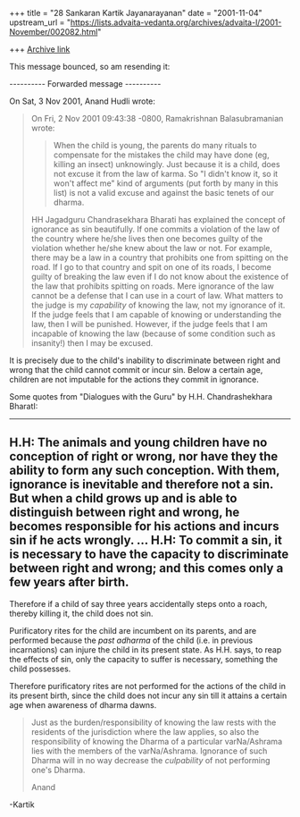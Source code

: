 +++
title = "28 Sankaran Kartik Jayanarayanan"
date = "2001-11-04"
upstream_url = "https://lists.advaita-vedanta.org/archives/advaita-l/2001-November/002082.html"

+++
[Archive link](https://lists.advaita-vedanta.org/archives/advaita-l/2001-November/002082.html)

This message bounced, so am resending it:


---------- Forwarded message ----------

On Sat, 3 Nov 2001, Anand Hudli wrote:

> On Fri, 2 Nov 2001 09:43:38 -0800, Ramakrishnan Balasubramanian
> <balasr at YAHOO.COM> wrote:
>
> >When the child is young, the parents do many rituals
> >to compensate for the mistakes the child may have done
> >(eg, killing an insect) unknowingly. Just because it
> >is a child, does not excuse it from the law of karma.
> >So "I didn't know it, so it won't affect me" kind of
> >arguments (put forth by many in this list) is not a
> >valid excuse and against the basic tenets of our
> >dharma.
> >
>
> HH Jagadguru Chandrasekhara Bharati has explained the
> concept of ignorance as sin beautifully. If one commits a violation
> of the law of the country where he/she lives then one becomes
> guilty of the violation whether he/she knew about the law or not.
> For example, there may be a law in a country that prohibits one from
> spitting on the road. If I go to that country and spit on one of its
> roads, I become guilty of breaking the law even if I do not know
> about the existence of the law that prohibits spitting on roads. Mere
> ignorance of the law cannot be a defense that I can use in a court of
> law. What matters to the judge is my *capability* of knowing the law,
> not my ignorance of it. If the judge feels that I am capable of knowing
> or understanding the law, then I will be punished. However, if the judge
> feels that I am incapable of knowing the law (because of some condition
> such as insanity!) then I may be excused.
>


It is precisely due to the child's inability to discriminate between right
and wrong that the child cannot commit or incur sin. Below a certain age,
children are not imputable for the actions they commit in ignorance.

Some quotes from "Dialogues with the Guru" by H.H. Chandrashekhara
BharatI:

----------------
H.H: The animals and young children have no conception of right or wrong,
nor have they the ability to form any such conception. With them,
ignorance is inevitable and therefore not a sin. But when a child grows up
and is able to distinguish between right and wrong, he becomes responsible
for his actions and incurs sin if he acts wrongly.
...
H.H: To commit a sin, it is necessary to have the capacity to discriminate
between right and wrong; and this comes only a few years after birth.
----------------

Therefore if a child of say three years accidentally steps onto a roach,
thereby killing it, the child does not sin.

Purificatory rites for the child are incumbent on its parents, and are
performed because the *past adharma* of the child (i.e. in previous
incarnations) can injure the child in its present state. As H.H. says, to
reap the effects of sin, only the capacity to suffer is necessary,
something the child possesses.

Therefore purificatory rites are not performed for the actions of the
child in its present birth, since the child does not incur any sin till it
attains a certain age when awareness of dharma dawns.

> Just as the burden/responsibility of knowing the law rests with the
> residents of the jurisdiction where the law applies, so also the
> responsibility of knowing the Dharma of a particular varNa/Ashrama
> lies with the members of the varNa/Ashrama. Ignorance of such Dharma
> will in no way decrease the *culpability* of not performing one's
> Dharma.
>
> Anand

-Kartik

